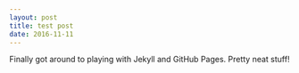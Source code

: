 ```yaml
---
layout: post
title: test post
date: 2016-11-11
---
```


Finally got around to playing with Jekyll and GitHub Pages. Pretty neat stuff!
